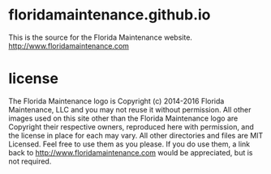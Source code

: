 floridamaintenance.github.io
============================

This is the source for the Florida Maintenance website. http://www.floridamaintenance.com

license
=======

The Florida Maintenance logo is Copyright (c) 2014-2016 Florida Maintenance, LLC and you may not reuse it without permission. All other images used on this site other than the Florida Maintenance logo are Copyright their respective owners, reproduced here with permission, and the license in place for each may vary. All other directories and files are MIT Licensed. Feel free to use them as you please. If you do use them, a link back to http://www.floridamaintenance.com would be appreciated, but is not required.
